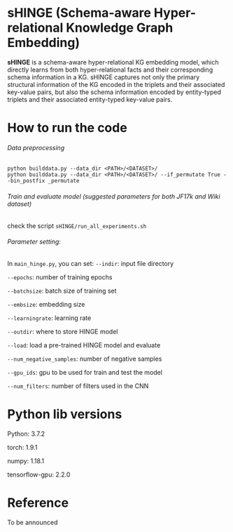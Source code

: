 # sHINGE (Schema-aware Hyper-relational Knowledge Graph Embedding)

**sHINGE** is a schema-aware hyper-relational KG embedding model, which directly learns from both hyper-relational facts and their corresponding schema information in a KG. sHINGE captures not only the primary structural information of the KG encoded in the triplets and their associated key-value pairs, but also the schema information encoded by entity-typed triplets and their associated entity-typed key-value pairs.

# How to run the code 

###### Data preprocessing
```
python builddata.py --data_dir <PATH>/<DATASET>/
python builddata.py --data_dir <PATH>/<DATASET>/ --if_permutate True --bin_postfix _permutate
```
###### Train and evaluate model (suggested parameters for both JF17k and Wiki dataset)
check the script `sHINGE/run_all_experiments.sh`

###### Parameter setting:
In `main_hinge.py`, you can set:
`--indir`: input file directory

`--epochs`: number of training epochs

`--batchsize`: batch size of training set

`--embsize`: embedding size

`--learningrate`: learning rate

`--outdir`: where to store HINGE model

`--load`: load a pre-trained HINGE model and evaluate

`--num_negative_samples`: number of negative samples

`--gpu_ids`: gpu to be used for train and test the model

`--num_filters`: number of filters used in the CNN


# Python lib versions
Python: 3.7.2

torch: 1.9.1

numpy: 1.18.1

tensorflow-gpu: 2.2.0

# Reference
To be announced
